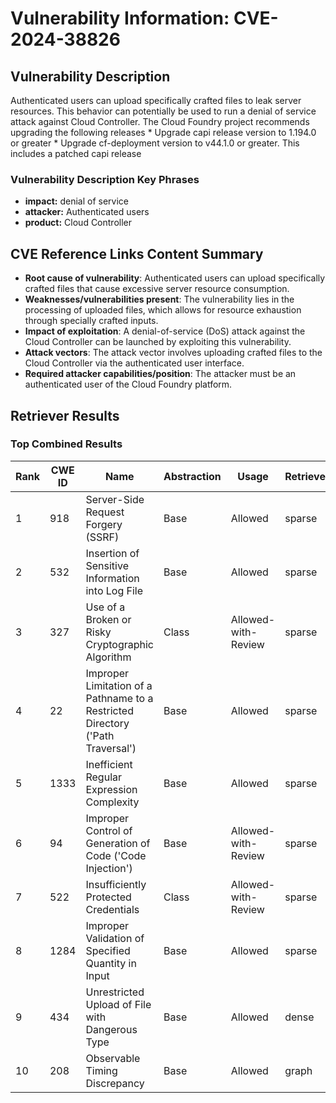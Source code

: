 # Vulnerability Information: CVE-2024-38826

## Vulnerability Description
Authenticated users can upload specifically crafted files to leak server resources. This behavior can potentially be used to run a denial of service attack against Cloud Controller. The Cloud Foundry project recommends upgrading the following releases * Upgrade capi release version to 1.194.0 or greater * Upgrade cf-deployment version to v44.1.0 or greater. This includes a patched capi release

### Vulnerability Description Key Phrases
- **impact:** denial of service
- **attacker:** Authenticated users
- **product:** Cloud Controller

## CVE Reference Links Content Summary
- **Root cause of vulnerability**: Authenticated users can upload specifically crafted files that cause excessive server resource consumption.
- **Weaknesses/vulnerabilities present**:  The vulnerability lies in the processing of uploaded files, which allows for resource exhaustion through specially crafted inputs.
- **Impact of exploitation**:  A denial-of-service (DoS) attack against the Cloud Controller can be launched by exploiting this vulnerability.
- **Attack vectors**:  The attack vector involves uploading crafted files to the Cloud Controller via the authenticated user interface.
- **Required attacker capabilities/position**: The attacker must be an authenticated user of the Cloud Foundry platform.

## Retriever Results

### Top Combined Results

| Rank | CWE ID | Name | Abstraction | Usage  | Retrievers | Individual Scores |
|------|--------|------|-------------|-------|------------|-------------------|
| 1 | 918 | Server-Side Request Forgery (SSRF) | Base | Allowed | sparse | 0.102 |
| 2 | 532 | Insertion of Sensitive Information into Log File | Base | Allowed | sparse | 0.101 |
| 3 | 327 | Use of a Broken or Risky Cryptographic Algorithm | Class | Allowed-with-Review | sparse | 0.101 |
| 4 | 22 | Improper Limitation of a Pathname to a Restricted Directory ('Path Traversal') | Base | Allowed | sparse | 0.100 |
| 5 | 1333 | Inefficient Regular Expression Complexity | Base | Allowed | sparse | 0.099 |
| 6 | 94 | Improper Control of Generation of Code ('Code Injection') | Base | Allowed-with-Review | sparse | 0.099 |
| 7 | 522 | Insufficiently Protected Credentials | Class | Allowed-with-Review | sparse | 0.099 |
| 8 | 1284 | Improper Validation of Specified Quantity in Input | Base | Allowed | sparse | 0.098 |
| 9 | 434 | Unrestricted Upload of File with Dangerous Type | Base | Allowed | dense | 0.539 |
| 10 | 208 | Observable Timing Discrepancy | Base | Allowed | graph | 0.002 |

